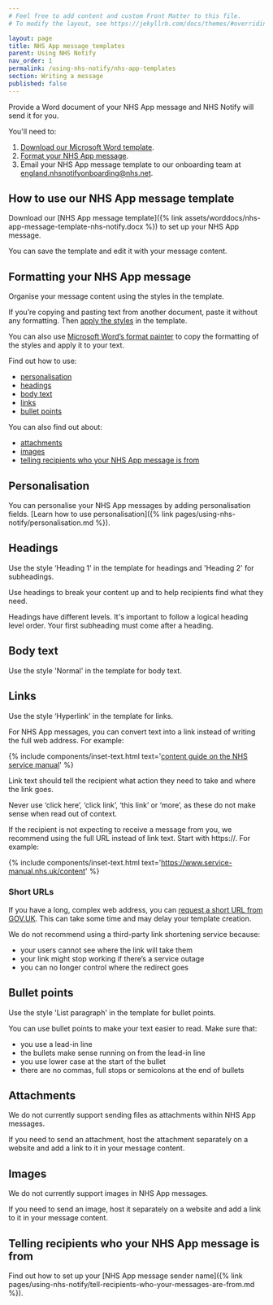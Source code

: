 ```yaml
---
# Feel free to add content and custom Front Matter to this file.
# To modify the layout, see https://jekyllrb.com/docs/themes/#overriding-theme-defaults

layout: page
title: NHS App message templates
parent: Using NHS Notify
nav_order: 1
permalink: /using-nhs-notify/nhs-app-templates
section: Writing a message
published: false
---
```


Provide a Word document of your NHS App message and NHS Notify will send it for you.

You'll need to:

1. [Download our Microsoft Word template](#how-to-use-our-nhs-app-message-template)<!-- markdownlint-disable-line -->.
2. [Format your NHS App message](#formatting-your-nhs-app-message).
3. Email your NHS App message template to our onboarding team at <england.nhsnotifyonboarding@nhs.net>.

## How to use our NHS App message template

Download our [NHS App message template]({% link assets/worddocs/nhs-app-message-template-nhs-notify.docx %}) to set up your NHS App message.

You can save the template and edit it with your message content.

## Formatting your NHS App message

Organise your message content using the styles in the template.

If you’re copying and pasting text from another document, paste it without any formatting. Then [apply the styles](https://support.microsoft.com/en-gb/office/apply-styles-f8b96097-4d25-4fac-8200-6139c8093109) in the template.

You can also use [Microsoft Word’s format painter](https://support.microsoft.com/en-gb/office/use-the-format-painter-4bb415a9-d4e4-42b7-b579-170adc594e40) to copy the formatting of the styles and apply it to your text.

Find out how to use:

- [personalisation](#personalisation)<!-- markdownlint-disable-line -->
- [headings](#headings)
- [body text](#body-text)
- [links](#links)
- [bullet points](#bullet-points)

You can also find out about:

- [attachments](#attachments)<!-- markdownlint-disable-line -->
- [images](#images)
- [telling recipients who your NHS App message is from](#telling-recipients-who-your-nhs-app-message-is-from)

## Personalisation

You can personalise your NHS App messages by adding personalisation fields. [Learn how to use personalisation]({% link pages/using-nhs-notify/personalisation.md %}).

## Headings

Use the style ‘Heading 1' in the template for headings and 'Heading 2' for subheadings.

Use headings to break your content up and to help recipients find what they need.

Headings have different levels. It's important to follow a logical heading level order. Your first subheading must come after a heading.

## Body text

Use the style 'Normal' in the template for body text.

## Links

Use the style ‘Hyperlink' in the template for links.

For NHS App messages, you can convert text into a link instead of writing the full web address. For example:

{% include components/inset-text.html
    text='<span>[content guide on the NHS service manual](https://service-manual.nhs.uk/content)</span>'
%}

Link text should tell the recipient what action they need to take and where the link goes.

Never use ‘click here’, ‘click link’, ‘this link’ or ‘more’, as these do not make sense when read out of context.

If the recipient is not expecting to receive a message from you, we recommend using the full URL instead of link text. Start with https://. For example:

{% include components/inset-text.html
    text='<span>https://www.service-manual.nhs.uk/content</span>'
%}

### Short URLs

If you have a long, complex web address, you can [request a short URL from GOV.UK](https://www.gov.uk/guidance/contact-the-government-digital-service/request-a-thing#short-url). This can take some time and may delay your template creation.

We do not recommend using a third-party link shortening service because:

- your users cannot see where the link will take them
- your link might stop working if there’s a service outage
- you can no longer control where the redirect goes

## Bullet points

Use the style 'List paragraph' in the template for bullet points.

You can use bullet points to make your text easier to read. Make sure that:

- you use a lead-in line
- the bullets make sense running on from the lead-in line
- you use lower case at the start of the bullet
- there are no commas, full stops or semicolons at the end of bullets

## Attachments

We do not currently support sending files as attachments within NHS App messages.

If you need to send an attachment, host the attachment separately on a website and add a link to it in your message content.

## Images

We do not currently support images in NHS App messages.

If you need to send an image, host it separately on a website and add a link to it in your message content.

## Telling recipients who your NHS App message is from

Find out how to set up your [NHS App message sender name]({% link pages/using-nhs-notify/tell-recipients-who-your-messages-are-from.md %}).
